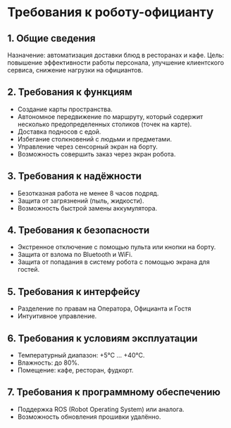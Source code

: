 # Требования к роботу-официанту

## 1. Общие сведения
Назначение: автоматизация доставки блюд в ресторанах и кафе.
Цель: повышение эффективности работы персонала, улучшение клиентского сервиса, снижение нагрузки на официантов.

## 2. Требования к функциям
- Создание карты пространства.
- Автономное передвижение по маршруту, который содержит несколько предопределенных столиков (точек на карте).
- Доставка подносов с едой.
- Избегание столкновений с людьми и предметами.
- Управление через сенсорный экран на борту.
- Возможность совершить заказ через экран робота.

## 3. Требования к надёжности
- Безотказная работа не менее 8 часов подряд.
- Защита от загрязнений (пыль, жидкости).
- Возможность быстрой замены аккумулятора.

## 4. Требования к безопасности
- Экстренное отключение с помощью пульта или кнопки на борту.
- Защита от взлома по Bluetooth и WiFi.
- Защита от попадания в систему робота с помощью экрана для гостей.

## 5. Требования к интерфейсу
- Разделение по правам на Оператора, Официанта и Гостя
- Интуитивное управление.

## 6. Требования к условиям эксплуатации
- Температурный диапазон: +5°C ... +40°C.
- Влажность: до 80%.
- Помещение: кафе, ресторан, фудкорт.

## 7. Требования к программному обеспечению
- Поддержка ROS (Robot Operating System) или аналога.
- Возможность обновления прошивки удалённо.
